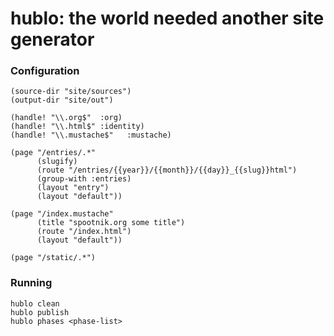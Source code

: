 hublo: the world needed another site generator
==============================================

### Configuration

```elisp
(source-dir "site/sources")
(output-dir "site/out")

(handle! "\\.org$"  :org)
(handle! "\\.html$" :identity)
(handle! "\\.mustache$"   :mustache)

(page "/entries/.*"
      (slugify)
      (route "/entries/{{year}}/{{month}}/{{day}}_{{slug}}html")
      (group-with :entries)
      (layout "entry")
      (layout "default"))

(page "/index.mustache"
      (title "spootnik.org some title")
      (route "/index.html")
      (layout "default"))

(page "/static/.*")
```

### Running

```
hublo clean
hublo publish
hublo phases <phase-list>
```
